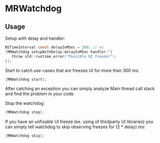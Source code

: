 # MRWatchdog

## Usage

Setup with delay and handler:
```objective-c
NSTimeInterval const delayInMSec = 300; // ms
[MRWatchdog setupWithDelay:delayInMSec handler:^{
   throw std::runtime_error("Possible UI freeze!");
}];
```

Start to catch use-cases that are freezes UI for more than 300 ms:
```objective-c
[MRWatchdog start];
```

After catching an exception you can simply analyze Main thread call stack and find the problem in your code.


Stop the watchdog:
```objective-c
[MRWatchdog stop];
```


If you have an unfixable UI freeze (ex. using of thirdparty UI libraries) you can simply tell watchdog to skip observing freezes for (2 * delay) ms:
```objective-c
[MRWatchdog skip];
```